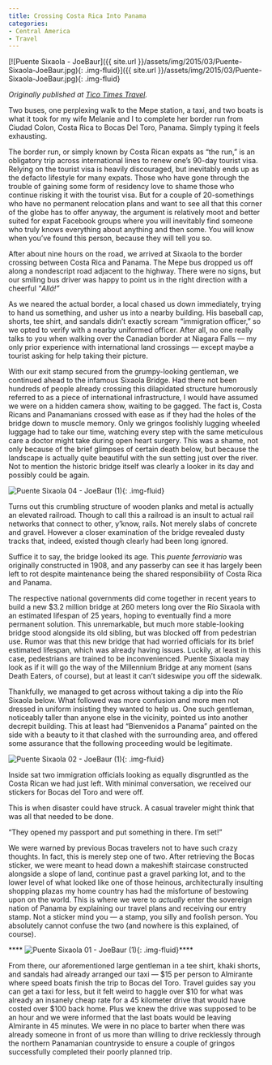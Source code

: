 ```yaml
---
title: Crossing Costa Rica Into Panama
categories:
- Central America
- Travel
---
```


[![Puente Sixaola - JoeBaur]({{ site.url }}/assets/img/2015/03/Puente-Sixaola-JoeBaur.jpg){: .img-fluid}]({{ site.url }}/assets/img/2015/03/Puente-Sixaola-JoeBaur.jpg){: .img-fluid}

_Originally published at [Tico Times Travel](http://travel.ticotimes.net/2015/02/puente-sixaola-a-border-runs-through-it/)._

Two buses, one perplexing walk to the Mepe station, a taxi, and two boats is what it took for my wife Melanie and I to complete her border run from Ciudad Colon, Costa Rica to Bocas Del Toro, Panama. Simply typing it feels exhausting.<!-- more -->

The border run, or simply known by Costa Rican expats as “the run,” is an obligatory trip across international lines to renew one’s 90-day tourist visa. Relying on the tourist visa is heavily discouraged, but inevitably ends up as the defacto lifestyle for many expats. Those who have gone through the trouble of gaining some form of residency love to shame those who continue risking it with the tourist visa. But for a couple of 20-somethings who have no permanent relocation plans and want to see all that this corner of the globe has to offer anyway, the argument is relatively moot and better suited for expat Facebook groups where you will inevitably find someone who truly knows everything about anything and then some. You will know when you’ve found this person, because they will tell you so.

After about nine hours on the road, we arrived at Sixaola to the border crossing between Costa Rica and Panama. The Mepe bus dropped us off along a nondescript road adjacent to the highway. There were no signs, but our smiling bus driver was happy to point us in the right direction with a cheerful “_Allá!”_

As we neared the actual border, a local chased us down immediately, trying to hand us something, and usher us into a nearby building. His baseball cap, shorts, tee shirt, and sandals didn’t exactly scream “immigration officer,” so we opted to verify with a nearby uniformed officer. After all, no one really talks to you when walking over the Canadian border at Niagara Falls — my only prior experience with international land crossings — except maybe a tourist asking for help taking their picture.

With our exit stamp secured from the grumpy-looking gentleman, we continued ahead to the infamous Sixaola Bridge. Had there not been hundreds of people already crossing this dilapidated structure humorously referred to as a piece of international infrastructure, I would have assumed we were on a hidden camera show, waiting to be gagged. The fact is, Costa Ricans and Panamanians crossed with ease as if they had the holes of the bridge down to muscle memory. Only we gringos foolishly lugging wheeled luggage had to take our time, watching every step with the same meticulous care a doctor might take during open heart surgery. This was a shame, not only because of the brief glimpses of certain death below, but because the landscape is actually quite beautiful with the sun setting just over the river. Not to mention the historic bridge itself was clearly a looker in its day and possibly could be again.

![Puente Sixaola 04 - JoeBaur (1)](http://travel.ticotimes.net/wp-content/uploads/2015/01/Puente-Sixaola-04-JoeBaur-1-e1425087984672.jpg){: .img-fluid}

Turns out this crumbling structure of wooden planks and metal is actually an elevated railroad. Though to call this a railroad is an insult to actual rail networks that connect to other, y’know, rails. Not merely slabs of concrete and gravel. However a closer examination of the bridge revealed dusty tracks that, indeed, existed though clearly had been long ignored.

Suffice it to say, the bridge looked its age. This _puente ferroviario_ was originally constructed in 1908, and any passerby can see it has largely been left to rot despite maintenance being the shared responsibility of Costa Rica and Panama.

The respective national governments did come together in recent years to build a new $3.2 million bridge at 260 meters long over the Río Sixaola with an estimated lifespan of 25 years, hoping to eventually find a more permanent solution. This unremarkable, but much more stable-looking bridge stood alongside its old sibling, but was blocked off from pedestrian use. Rumor was that this new bridge that had worried officials for its brief estimated lifespan, which was already having issues. Luckily, at least in this case, pedestrians are trained to be inconvenienced. Puente Sixaola may look as if it will go the way of the Millennium Bridge at any moment (sans Death Eaters, of course), but at least it can’t sideswipe you off the sidewalk.

Thankfully, we managed to get across without taking a dip into the Río Sixaola below. What followed was more confusion and more men not dressed in uniform insisting they wanted to help us. One such gentleman, noticeably taller than anyone else in the vicinity, pointed us into another decrepit building. This at least had “Bienvenidos a Panama” painted on the side with a beauty to it that clashed with the surrounding area, and offered some assurance that the following proceeding would be legitimate.

![Puente Sixaola 02 - JoeBaur (1)](http://travel.ticotimes.net/wp-content/uploads/2015/01/Puente-Sixaola-02-JoeBaur-1-e1425087886387.jpg){: .img-fluid}

Inside sat two immigration officials looking as equally disgruntled as the Costa Rican we had just left. With minimal conversation, we received our stickers for Bocas del Toro and were off.

This is when disaster could have struck. A casual traveler might think that was all that needed to be done.

“They opened my passport and put something in there. I’m set!”

We were warned by previous Bocas travelers not to have such crazy thoughts. In fact, this is merely step one of two. After retrieving the Bocas sticker, we were meant to head down a makeshift staircase constructed alongside a slope of land, continue past a gravel parking lot, and to the lower level of what looked like one of those heinous, architecturally insulting shopping plazas my home country has had the misfortune of bestowing upon on the world. This is where we were to _actually_ enter the sovereign nation of Panama by explaining our travel plans and receiving our entry stamp. Not a sticker mind you — a stamp, you silly and foolish person. You absolutely cannot confuse the two (and nowhere is this explained, of course).

**** ![Puente Sixaola 01 - JoeBaur (1)](http://travel.ticotimes.net/wp-content/uploads/2015/01/Puente-Sixaola-01-JoeBaur-1-e1425090636156.jpg){: .img-fluid}****

From there, our aforementioned large gentleman in a tee shirt, khaki shorts, and sandals had already arranged our taxi — $15 per person to Almirante where speed boats finish the trip to Bocas del Toro. Travel guides say you can get a taxi for less, but it felt weird to haggle over $10 for what was already an insanely cheap rate for a 45 kilometer drive that would have costed over $100 back home. Plus we knew the drive was supposed to be an hour and we were informed that the last boats would be leaving Almirante in 45 minutes. We were in no place to barter when there was already someone in front of us more than willing to drive recklessly through the northern Panamanian countryside to ensure a couple of gringos successfully completed their poorly planned trip.
